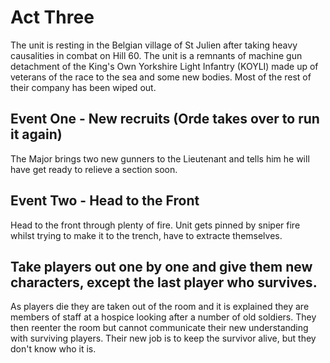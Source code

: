 # Act Three

The unit is resting in the Belgian village of St Julien after taking heavy causalities in combat on Hill 60. The unit is a remnants of machine gun detachment of the King's Own Yorkshire Light Infantry (KOYLI) made up of veterans of the race to the sea and some new bodies. Most of the rest of their company has been wiped out. 

## Event One - New recruits (Orde takes over to run it again) 

The Major brings two new gunners to the Lieutenant and tells him he will have get ready to relieve a section soon. 

## Event Two - Head to the Front

Head to the front through plenty of fire. Unit gets pinned by sniper fire whilst trying to make it to the trench, have to extracte themselves. 

## Take players out one by one and give them new characters, except the last player who survives. 

As players die they are taken out of the room and it is explained they are members of staff at a hospice looking after a number of old soldiers. They then reenter the room but cannot communicate their new understanding with surviving players. Their new job is to keep the survivor alive, but they don't know who it is. 

